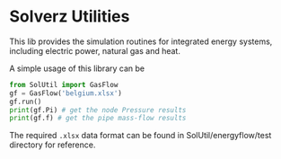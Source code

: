 # Solverz Utilities

This lib provides the simulation routines for integrated energy systems, including electric power, natural gas and heat.

A simple usage of this library can be

```python
from SolUtil import GasFlow
gf = GasFlow('belgium.xlsx')
gf.run()
print(gf.Pi) # get the node Pressure results
print(gf.f) # get the pipe mass-flow results
```

The required `.xlsx` data format can be found in SolUtil/energyflow/test directory for reference.
